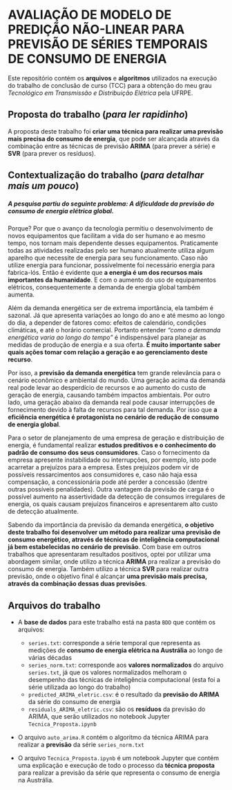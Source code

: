 # AVALIAÇÃO DE MODELO DE PREDIÇÃO NÃO-LINEAR PARA PREVISÃO DE SÉRIES TEMPORAIS DE CONSUMO DE ENERGIA



Este repositório contém os **arquivos** e **algoritmos** utilizados na execução do trabalho de conclusão de curso (TCC) para a obtenção do meu grau *Tecnológico em Transmissão e Distribuição Elétrica* pela UFRPE.



## Proposta do trabalho (*para ler rapidinho*)

A proposta deste trabalho foi **criar uma técnica para realizar uma previsão mais precisa do consumo de energia**, que pode ser alcançada através da combinação entre as técnicas de previsão **ARIMA** (para prever a série) e **SVR** (para prever os resíduos). 



## Contextualização do trabalho (*para detalhar mais um pouco*)

##### A pesquisa partiu do seguinte problema: *A dificuldade da previsão do consumo de energia elétrica global*. 

Porque? Por que o avanço da tecnologia permitiu o desenvolvimento de novos equipamentos que facilitam a vida do ser humano e ao mesmo tempo, nos tornam mais dependente desses equipamentos. Praticamente todas as atividades realizadas pelo ser humano atualmente utiliza algum aparelho que necessite de energia para seu funcionamento. Caso não utilize energia para funcionar, possivelmente foi necessário energia para fabrica-lós. Então é evidente que **a energia é um dos recursos mais importantes da humanidade**. E com o aumento do uso de equipamentos elétricos, consequentemente a demanda de energia global também aumenta.

Além da demanda energética ser de extrema importância, ela também é sazonal. Já que apresenta variações ao longo do ano e até mesmo ao longo do dia, a depender de fatores como: efeitos de calendário, condições climáticas, e até o horário comercial. Portanto entender *“como a demanda energética varia ao longo do tempo”* é indispensável para planejar as medidas de produção de energia e a sua oferta. **É muito importante saber quais ações tomar com relação a geração e ao gerenciamento deste recurso**.

Por isso, a **previsão da demanda energética** tem grande relevância para o cenário econômico e ambiental do mundo. Uma geração acima da demanda real pode levar ao desperdício de recursos e ao aumento do custo de geração de energia, causando também impactos ambientais. Por outro lado, uma geração abaixo da demanda real pode causar interrupções de fornecimento devido à falta de recursos para tal demanda. Por isso que **a eficiência energética é protagonista no cenário de redução de consumo de energia global**.

Para o setor de planejamento de uma empresa de geração e distribuição de energia, é fundamental realizar **estudos preditivos e o conhecimento do padrão de consumo dos seus consumidores**. Caso o fornecimento da empresa apresente instabilidade ou interrupções, por exemplo, isto pode acarretar a prejuízos para a empresa. Estes prejuízos podem vir de possíveis ressarcimentos aos consumidores e, caso não haja essa compensação, a concessionária pode até perder a concessão (dentre outras possíveis penalidades). Outra vantagem da previsão de carga é o possível aumento na assertividade da detecção de consumos irregulares de energia, os quais causam prejuízos financeiros e apresentarem alto custo de detecção atualmente.

Sabendo da importância da previsão da demanda energética, **o objetivo deste trabalho foi desenvolver um método para realizar uma previsão de consumo energético, através de técnicas de inteligência computacional já bem estabelecidas no cenário de previsão**. Com base em outros trabalhos que apresentaram resultados positivos, optei por utilizar uma abordagem similar, onde utilizo a técnica **ARIMA** pra realizar a previsão do consumo de energia. Também utilizo a técnica **SVR** para realizar outra previsão, onde o objetivo final é alcançar **uma previsão mais precisa, através da combinação dessas duas previsões**.



## Arquivos do trabalho

* A **base de dados** para este trabalho está na pasta ``BDD`` que contém os arquivos:
  * ``series.txt``: corresponde a série temporal que representa as medições de **consumo de energia elétrica na Austrália** ao longo de várias décadas
  * ``series_norm.txt``: corresponde aos **valores normalizados** do arquivo ``series.txt``, já que os valores normalizados melhoram o desempenho das técnicas de inteligência computacional (esta foi a série utilizada ao longo do trabalho)
  * ``predicted_ARIMA_eletric.csv``: é o resultado da **previsão do ARIMA** da série do consumo de energia
  * ``residuals_ARIMA_eletric.csv``: são os **resíduos** da previsão do ARIMA, que serão utilizados no notebook Jupyter ``Tecnica_Proposta.ipynb``
  
* O arquivo ``auto_arima.R`` contém o algoritmo da técnica ARIMA para realizar a **previsão** da série ``series_norm.txt``

* O arquivo ``Tecnica_Proposta.ipynb`` é um notebook Jupyter que contém uma explicação e execução de todo o processo da **técnica proposta** para realizar a previsão da série que representa o consumo de energia na Austrália.

  

  
